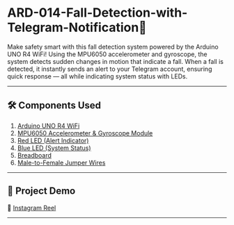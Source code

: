 # ARD-014-Fall-Detection-with-Telegram-Notification🚨
Make safety smart with this fall detection system powered by the Arduino UNO R4 WiFi! Using the MPU6050 accelerometer and gyroscope, the system detects sudden changes in motion that indicate a fall. When a fall is detected, it instantly sends an alert to your Telegram account, ensuring quick response — all while indicating system status with LEDs.

---

## 🛠️ Components Used

1. [Arduino UNO R4 WiFi](https://robocraze.com/products/original-arduino-uno-ek-r4-wifi-made-in-india?_pos=1&_psq=ARDUINO&_ss=e&_v=1.0)
2. [MPU6050 Accelerometer & Gyroscope Module](https://robocraze.com/products/mpu-6050-triple-axis-accelerometer-gyroscope-module?_pos=1&_sid=e873d9c27&_ss=r)
3. [Red LED (Alert Indicator)](https://robocraze.com/products/3mm-red-led-pack-of-10?_pos=1&_sid=82f0ad38e&_ss=r)
4. [Blue LED (System Status)](https://robocraze.com/products/3mm-dip-diffused-blue-led-pack-of-10?_pos=2&_sid=2688f4944&_ss=r)
5. [Breadboard](https://robocraze.com/products/breadboard?_pos=3&_psq=BREADBOARD&_ss=e&_v=1.0)
6. [Male-to-Female Jumper Wires](https://robocraze.com/products/f2m-jumper-wires-20cm-40pcs?_pos=1&_psq=JUMPER+WIRES&_ss=e&_v=1.0)

---

## 🎥 Project Demo

📱 [Instagram Reel](https://www.instagram.com/reel/DQRfnhfE1s1/?igsh=aGE0b244OTFxbjEy)

---
